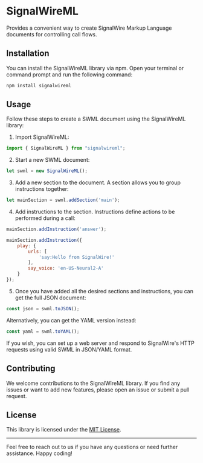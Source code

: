 # SignalWireML

Provides a convenient way to create SignalWire Markup Language documents for controlling call flows.

## Installation

You can install the SignalWireML library via npm. Open your terminal or command prompt and run the following command:

```bash
npm install signalwireml
```

## Usage

Follow these steps to create a SWML document using the SignalWireML library:

1. Import SignalWireML:

```javascript
import { SignalWireML } from "signalwireml";
```

2. Start a new SWML document:

```javascript
let swml = new SignalWireML();
```

3. Add a new section to the document. A section allows you to group instructions together:

```javascript
let mainSection = swml.addSection('main');
```

4. Add instructions to the section. Instructions define actions to be performed during a call:

```javascript
mainSection.addInstruction('answer');

mainSection.addInstruction({
    play: {
        urls: [
            'say:Hello from SignalWire!'
        ],
        say_voice: 'en-US-Neural2-A'
    }
});
```

5. Once you have added all the desired sections and instructions, you can get the full JSON document:

```javascript
const json = swml.toJSON();
```

Alternatively, you can get the YAML version instead:

```javascript
const yaml = swml.toYAML();
```

If you wish, you can set up a web server and respond to SignalWire's HTTP requests using valid SWML in JSON/YAML format.

## Contributing

We welcome contributions to the SignalWireML library. If you find any issues or want to add new features, please open an issue or submit a pull request.

## License

This library is licensed under the [MIT License](LICENSE).

---

Feel free to reach out to us if you have any questions or need further assistance. Happy coding!